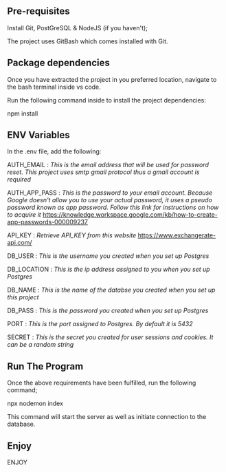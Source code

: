 ## Pre-requisites
 
Install Git, PostGreSQL & NodeJS (if you haven't);

The project uses GitBash which comes installed with Git.

## Package dependencies

Once you have extracted the project in you preferred location, navigate to the bash terminal inside vs code.

Run the following command inside  to install the project dependencies:

npm install

## ENV Variables

In the .env file, add the following:

AUTH_EMAIL : *This is the email address that will be used for password reset. This project uses smtp gmail protocol thus a gmail account is required*

AUTH_APP_PASS : *This is the password to your email account. Because Google doesn't allow you to use your actual password, it uses a pseudo password known as app password. Follow this link for instructions on how to acquire it* https://knowledge.workspace.google.com/kb/how-to-create-app-passwords-000009237

API_KEY : *Retrieve API_KEY from this website* https://www.exchangerate-api.com/

DB_USER : *This is the username you created when you set up Postgres*

DB_LOCATION : *This is the ip address assigned to you when you set up Postgres*

DB_NAME : *This is the name of the databse you created when you set up this project*

DB_PASS : *This is the password you created when you set up Postgres*

PORT : *This is the port assigned to Postgres. By default it is 5432*

SECRET : *This is the secret you created for user sessions and cookies. It can be a random string*


## Run The Program

Once the above requirements have been fulfilled, run the following command;

npx nodemon index

This command will start the server as well as initiate connection to the database.

## Enjoy

ENJOY

